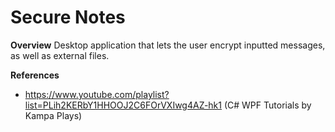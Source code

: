 ﻿# Secure Notes

**Overview**
Desktop application that lets the user encrypt inputted messages, as well as external files.

**References**
- https://www.youtube.com/playlist?list=PLih2KERbY1HHOOJ2C6FOrVXIwg4AZ-hk1 (C# WPF Tutorials by Kampa Plays)